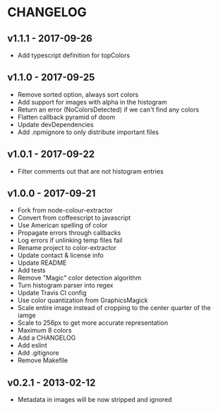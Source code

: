 # CHANGELOG

## v1.1.1 - 2017-09-26
* Add typescript definition for topColors

## v1.1.0 - 2017-09-25
* Remove sorted option, always sort colors
* Add support for images with alpha in the histogram
* Return an error (NoColorsDetected) if we can't find any colors
* Flatten callback pyramid of doom
* Update devDependencies
* Add .npmignore to only distribute important files

## v1.0.1 - 2017-09-22
* Filter comments out that are not histogram entries

## v1.0.0 - 2017-09-21
* Fork from node-colour-extractor
* Convert from coffeescript to javascript
* Use American spelling of color
* Propagate errors through callbacks
* Log errors if unlinking temp files fail
* Rename project to color-extractor
* Update contact & license info
* Update README
* Add tests
* Remove "Magic" color detection algorithm
* Turn histogram parser into regex
* Update Travis CI config
* Use color quantization from GraphicsMagick
* Scale entire image instead of cropping to the center quarter of the iamge
* Scale to 256px to get more accurate representation
* Maximum 8 colors
* Add a CHANGELOG
* Add eslint
* Add .gitignore
* Remove Makefile

## v0.2.1 - 2013-02-12
* Metadata in images will be now stripped and ignored
